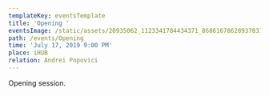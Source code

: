 ```yaml
---
templateKey: eventsTemplate
title: 'Opening '
eventsImage: /static/assets/20935062_1123341784434371_8686167862893783118_o.jpg
path: /events/Opening
time: 'July 17, 2019 9:00 PM'
place: iHUB
relation: Andrei Popovici
---
```

Opening session.
